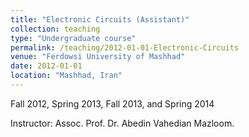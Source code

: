 ```yaml
---
title: "Electronic Circuits (Assistant)"
collection: teaching
type: "Undergraduate course"
permalink: /teaching/2012-01-01-Electronic-Circuits
venue: "Ferdowsi University of Mashhad"
date: 2012-01-01
location: "Mashhad, Iran"
---
```


Fall 2012, Spring 2013, Fall 2013, and Spring 2014

Instructor: Assoc. Prof. Dr. Abedin Vahedian Mazloom. 
